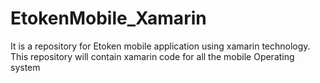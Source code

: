 # EtokenMobile_Xamarin
It is a repository for Etoken mobile application using xamarin technology. This repository will contain xamarin code for all the mobile Operating system
